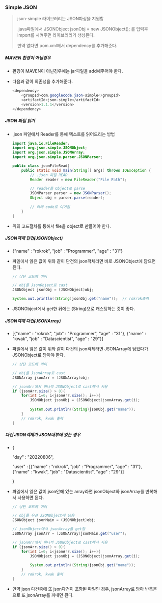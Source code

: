 ### Simple JSON

> json-simple 라이브러리는 JSON파싱을 지원함
>
> .java파일에서 JSONObject jsonObj = new JSONObject(); 를 입력후 import를 시켜주면 라이브러리가 생성된다.
>
> 만약 없다면 pom.xml에서 dependency를 추가해준다.

##### MAVEN 환경이 아닐경우

- 환경이 MAVEN이 아닌경우에는 jar파일을 add해주어야 한다.

- 다음과 같이 의존성을 추가해준다.

  ```java
  <dependency>
      <groupId>com.googlecode.json-simple</groupId>
      <artifactId>json-simple</artifactId>
      <version>1.1.1</version>
  </dependency>

##### JSON 파일 읽기

- .json 파일에서 Reader를 통해 텍스트를 읽어드리는 방법

  ```java
  import java.io.FileReader;
  import org.json.simple.JSONObject;
  import org.json.simple.JSONArray;
  import org.json.simple.parser.JSONParser;
  
  public class jsonFileRead{
      public static void main(String[] args) throws IOException {
          // .json 파일 READ
          Reader reader = new FileReader("File Path");
          
          // reader를 Object로 parse
          JSONParser parser = new JSONParser();
          Object obj = parser.parse(reader); 
          
          // 아래 code로 이어짐
      }
  }
  ```

- 위의 코드절차를 통해서 file을 object로 만들어야 한다.

##### JSON객체 단건(JSONObject)

- {"name" : "rokrok", "job" : "Programmer", "age" : "31"}

- 파일에서 읽은 값이 위와 같이 단건의 json객체라면 바로 JSONObject에 담으면 된다.

  ```java
  // 상단 코드에 이어 
  
  // obj를 JsonObject로 cast
  JSONObject jsonObj = (JSONObject)obj;
  
  System.out.println((String)jsonObj.get("name"));  // rokrok출력
  ```

- JSONObject에서 get한 뒤에는 (String)으로 캐스팅하는 것이 좋다.

##### JSON객체 다건(JSONArray)

- [{"name" : "rokrok", "job" : "Programmer", "age" : "31"}, {"name" : "kwak", "job" : "Datascientist", "age" : "29"}]

- 파일에서 읽은 값이 위와 같이 다건의 json객체라면 JSONArray에 담았다가 JSONObject로 담아야 한다.

  ```java
  // 상단 코드에 이어 
  
  // obj를 JsonArray로 cast
  JSONArray jsonArr = (JSONArray)obj;
  
  // jsonArr에서 하나씩 JSONObject로 cast해서 사용
  if (jsonArr.size() > 0){
      for(int i=0; i<jsonArr.size(); i++){
          JSONObject jsonObj = (JSONObject)jsonArray.get(i);
          
          System.out.println((String)jsonObj.get("name")); 
      }
      // rokrok, kwak 출력
  }
  ```

##### 다건 JSON객체가 JSON내부에 있는 경우

- {

  "day" : "20220806",

  "user" : [{"name" : "rokrok", "job" : "Programmer", "age" : "31"}, {"name" : "kwak", "job" : "Datascientist", "age" : "29"}]

  }

- 파일에서 읽은 값이 json안에 있는 array라면 jsonObject와 jsonArray를 반복해서 사용하면 된다.

  ```java
  // 상단 코드에 이어 
  
  // obj를 우선 JSONObject에 담음
  JSONObject jsonMain = (JSONObject)obj;
  
  // jsonObject에서 jsonArray를 get함
  JSONArray jsonArr = (JSONArray)jsonMain.get("user");
  
  // jsonArr에서 하나씩 JSONObject로 cast해서 사용
  if (jsonArr.size() > 0){
      for(int i=0; i<jsonArr.size(); i++){
          JSONObject jsonObj = (JSONObject)jsonArray.get(i);
          
          System.out.println((String)jsonObj.get("name")); 
      }
      // rokrok, kwak 출력
  }
  ```

- 만약 json 다건중에 또 json다건이 포함된 파일인 경우, jsonArray로 담아 반복문으로 또 jsonArray를 꺼내면 된다.

 